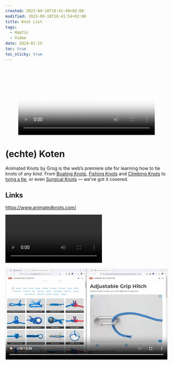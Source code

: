 ```yaml
---
created: 2023-09-18T18:41:49+02:00
modified: 2023-09-18T18:41:54+02:00
title: Knot List
tags:
  - Haptic
  - Video
date: 2024-01-25
toc: true
toc_sticky: true
---
```





<figure class="video_container">
  <video width="100%"  controls="true" allowfullscreen="true" poster="../_asset/2023-09-18-18-41-49-Knots_image_1.png">
    <source src="../_asset/2023-09-18-18-41-49-Knots_video_1.mp4" type="video/mp4">
  </video>
</figure>

# (echte) Koten 


Animated Knots by Grog is the web’s premiere site for learning how to tie knots of any kind. From [Boating Knots](https://www.animatedknots.com/boating-knots), [Fishing Knots](https://www.animatedknots.com/fishing-knots) and [Climbing Knots](https://www.animatedknots.com/climbing-knots) to [tying a tie](https://www.animatedknots.com/necktie-knots), or even [Surgical Knots](https://www.animatedknots.com/surgical-knots) — we’ve got it covered.

## Links

<https://www.animatedknots.com/>

![](../_asset/2023-09-18-18-41-49-Knots_video_1.mp4)

![](../_asset/2023-09-18-18-41-49-Knots_image_1.png)
